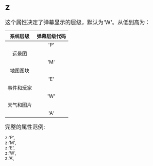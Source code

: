 # z
<font size=4>这个属性决定了弹幕显示的层级，默认为'W'。从低到高为：</font>

|  系统层级  | 弹幕层级代码 |
| :--------: | :----------: |
|            |     'P'      |
|   远景图   |              |
|            |     'M'      |
|  地图图块  |              |
|            |     'E'      |
| 事件和玩家 |              |
|            |     'W'      |
| 天气和图片 |              |
|            |     'A'      |

<font size=4>完整的属性范例:   </font>

z:'P',   
z:'M',   
z:'E',   
z:'W',   
z:'A',   

